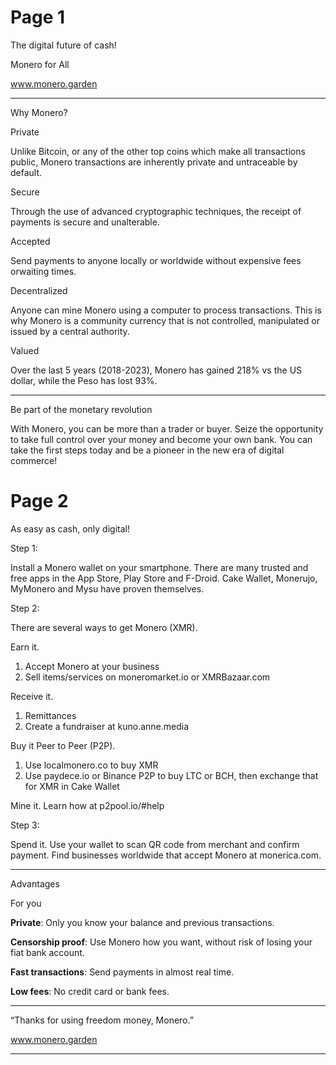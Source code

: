 # Page 1

The digital future of cash!

Monero for All

www.monero.garden

---

Why Monero?

Private

Unlike Bitcoin, or any of the other top coins which make all transactions public, Monero transactions are inherently private and untraceable by default.

Secure

Through the use of advanced cryptographic techniques, the receipt of payments is secure and unalterable.

Accepted

Send payments to anyone locally or worldwide without expensive fees orwaiting times.

Decentralized

Anyone can mine Monero using a computer to process transactions. This is why Monero is a community currency that is not controlled, manipulated or issued by a central authority.

Valued

Over the last 5 years (2018-2023), Monero has gained 218% vs the US dollar, while the Peso has lost 93%.

---

Be part of the monetary revolution

With Monero, you can be more than a 
trader or buyer. Seize the opportunity 
to take full control over your money and 
become your own bank. You can take the 
first steps today and be a pioneer in 
the new era of digital commerce!

# Page 2

As easy as cash, only digital!

Step 1:

Install a Monero wallet on your smartphone. 
There are many trusted and free apps in the
App Store, Play Store and F-Droid. 
Cake Wallet, Monerujo, MyMonero and 
Mysu have proven themselves.

Step 2: 

There are several ways to get Monero (XMR).

Earn it.
1) Accept Monero at your business
2) Sell items/services on moneromarket.io 
   or XMRBazaar.com

Receive it.
1) Remittances
2) Create a fundraiser at kuno.anne.media
	
Buy it Peer to Peer (P2P).
1) Use localmonero.co to buy XMR
2) Use paydece.io or Binance P2P to buy LTC 
   or BCH, then exchange that for XMR in
   Cake Wallet
   
Mine it. Learn how at p2pool.io/#help

Step 3: 

Spend it. Use your wallet to scan QR code 
from merchant and confirm payment. Find 
businesses worldwide that accept Monero at 
monerica.com.

---

Advantages

For you

**Private**: Only you know your balance and previous transactions.

**Censorship proof**: Use Monero how you want, without risk of losing your fiat bank account.

**Fast transactions**: Send payments in almost real time.

**Low fees**: No credit card or bank fees.

---

“Thanks
for using freedom
money, Monero.”

www.monero.garden

---
